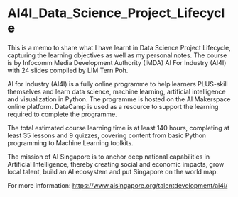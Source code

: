 # AI4I_Data_Science_Project_Lifecycle
This is a memo to share what I have learnt in Data Science Project Lifecycle, capturing the learning objectives as well as my personal notes. The course is by Infocomm Media Development Authority (IMDA) AI For Industry (AI4I) with 24 slides compiled by LIM Tern Poh.

AI for Industry (AI4I) is a fully online programme to help learners PLUS-skill themselves and learn data science, machine learning, artificial intelligence and visualization in Python. The programme is hosted on the AI Makerspace online platform. DataCamp is used as a resource to support the learning required to complete the programme. 

The total estimated course learning time is at least 140 hours, completing at least 35 lessons and 9 quizzes, covering content from basic Python programming to Machine Learning toolkits.

The mission of AI Singapore is to anchor deep national capabilities in Artificial Intelligence, thereby creating social and economic impacts, grow local talent, build an AI ecosystem and put Singapore on the world map.

For more information: https://www.aisingapore.org/talentdevelopment/ai4i/
